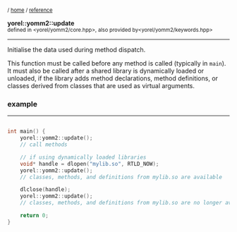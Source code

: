 <sub>/ [home](/README.md) / [reference](/reference/README.md) </sub>

**yorel::yomm2::update**<br>
<sub>defined in <yorel/yomm2/core.hpp>, also provided by<yorel/yomm2/keywords.hpp></sub>

---
Initialise the data used during method dispatch.

This function must be called before any method is called (typically in `main`).
It must also be called after a shared library is dynamically loaded or unloaded,
if the library adds method declarations, method definitions, or classes derived
from classes that are used as virtual arguments.

### example
---
```c++

int main() {
    yorel::yomm2::update();
    // call methods

    // if using dynamically loaded libraries
    void* handle = dlopen("mylib.so", RTLD_NOW);
    yorel::yomm2::update();
    // classes, methods, and definitions from mylib.so are available

    dlclose(handle);
    yorel::yomm2::update();
    // classes, methods, and definitions from mylib.so are no longer available

    return 0;
}
```
